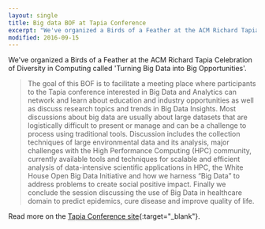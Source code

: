 ```yaml
---
layout: single
title: Big data BOF at Tapia Conference
excerpt: "We've organized a Birds of a Feather at the ACM Richard Tapia Celebration of Diversity in Computing called 'Turning Big Data into Big Opportunities'."
modified: 2016-09-15
---
```


We've organized a Birds of a Feather at the ACM Richard Tapia Celebration of Diversity in Computing called 'Turning Big Data into Big Opportunities'.

>The goal of this BOF is to facilitate a meeting place where participants to the Tapia conference interested in Big Data and Analytics can network and learn about education and industry opportunities as well as discuss research topics and trends in Big Data Insights. Most discussions about big data are usually about large datasets that are logistically difficult to present or manage and can be a challenge to process using traditional tools. Discussion includes the collection techniques of large environmental data and its analysis, major challenges with the High Performance Computing (HPC) community, currently available tools and techniques for scalable and efficient analysis of data-intensive scientific applications in HPC, the White House Open Big Data Initiative and how we harness “Big Data” to address problems to create social positive impact. Finally we conclude the session discussing the use of Big Data in healthcare domain to predict epidemics, cure disease and improve quality of life.

Read more on the [Tapia Conference site](https://tapiaconference.cmd-it.org/wp-content/uploads/2020/06/Tapia-Conference-2016-Program.pdf){:target="_blank"}.
